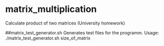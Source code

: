 # matrix_multiplication
Calculate product of two matrices (University homework)

##matrix_test_generator.sh
Generates test files for the programm.
Usage:  ./matrix_test_generator.sh size_of_matrix

